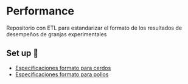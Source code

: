 # Performance
Repositorio con ETL para estandarizar el formato de los resultados de desempeños de granjas experimentales



## Set up :wrench:
* [Especificaciones formato para cerdos](https://github.com/SIWAproject/Performance/wiki/Formato-Porcicultura)
* [Especificaciones formato para pollos](https://github.com/SIWAproject/Performance/wiki/Formato-Avicultura)


